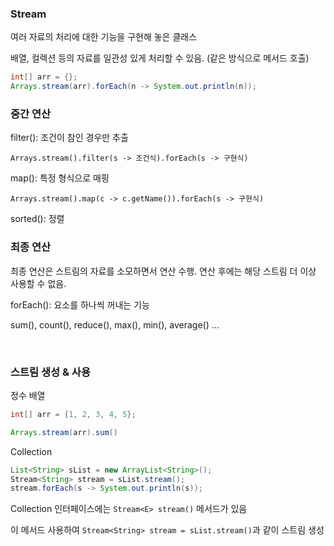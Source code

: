 ### Stream

여러 자료의 처리에 대한 기능을 구현해 놓은 클래스

배열, 컬렉션 등의 자료를 일관성 있게 처리할 수 있음. (같은 방식으로 메서드 호출)

```java
int[] arr = {};
Arrays.stream(arr).forEach(n -> System.out.println(n));
```

### 중간 연산

filter(): 조건이 참인 경우만 추출

`Arrays.stream().filter(s -> 조건식).forEach(s -> 구현식)`

map(): 특정 형식으로 매핑

`Arrays.stream().map(c -> c.getName()).forEach(s -> 구현식)`

sorted(): 정렬

### 최종 연산

최종 연산은 스트림의 자료를 소모하면서 연산 수행. 연산 후에는 해당 스트림 더 이상 사용할 수 없음.

forEach(): 요소를 하나씩 꺼내는 기능

sum(), count(), reduce(), max(), min(), average() ...

<br/>

### 스트림 생성 & 사용

정수 배열
```java
int[] arr = {1, 2, 3, 4, 5};

Arrays.stream(arr).sum()
```

Collection
```java
List<String> sList = new ArrayList<String>();
Stream<String> stream = sList.stream();
stream.forEach(s -> System.out.println(s));
```
Collection 인터페이스에는 `Stream<E> stream()` 메서드가 있음

이 메서드 사용하여 `Stream<String> stream = sList.stream()`과 같이 스트림 생성